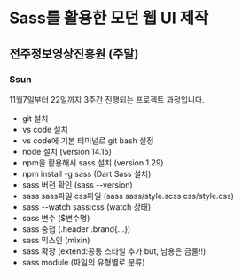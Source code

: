 # Sass를 활용한 모던 웹 UI 제작
## 전주정보영상진흥원 (주말)
### Ssun

11월7일부터 22일까지 3주간 진행되는 프로젝트 과정입니다.

- git 설치
- vs code 설치
- vs code에 기본 터미널로 git bash 설정
- node 설치 (version 14.15)
- npm을 활용해서 sass 설치 (version 1.29)
- npm install -g sass (Dart Sass 설치)
- sass 버전 확인 (sass --version)
- sass sass파일 css파일 (sass sass/style.scss css/style.css)
- sass --watch sass:css (watch 상태)
- sass 변수 ($변수명)
- sass 중첩 (.header .brand{...})
- sass 믹스인 (mixin)
- sass 확장 (extend:공통 스타일 추가 but, 남용은 금물!!)
- sass module (파일의 유형별로 분류)
